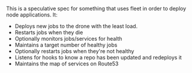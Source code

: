 This is a speculative spec for something that uses fleet in order to deploy node applications. It:

* Deploys new jobs to the drone with the least load.
* Restarts jobs when they die
* Optionally monitors jobs/services for health
* Maintains a target number of healthy jobs
* Optionally restarts jobs when they're not healthy
* Listens for hooks to know a repo has been updated and redeploys it
* Maintains the map of services on Route53
